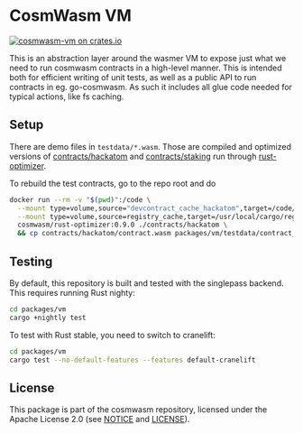 # CosmWasm VM

[![cosmwasm-vm on crates.io](https://img.shields.io/crates/v/cosmwasm-vm.svg)](https://crates.io/crates/cosmwasm-vm)

This is an abstraction layer around the wasmer VM to expose just what we need to
run cosmwasm contracts in a high-level manner. This is intended both for
efficient writing of unit tests, as well as a public API to run contracts in eg.
go-cosmwasm. As such it includes all glue code needed for typical actions, like
fs caching.

## Setup

There are demo files in `testdata/*.wasm`. Those are compiled and optimized
versions of
[contracts/hackatom](https://github.com/CosmWasm/cosmwasm/tree/master/contracts/hackatom)
and
[contracts/staking](https://github.com/CosmWasm/cosmwasm/tree/master/contracts/staking)
run through [rust-optimizer](https://github.com/CosmWasm/rust-optimizer).

To rebuild the test contracts, go to the repo root and do

```sh
docker run --rm -v "$(pwd)":/code \
  --mount type=volume,source="devcontract_cache_hackatom",target=/code/contracts/hackatom/target \
  --mount type=volume,source=registry_cache,target=/usr/local/cargo/registry \
  cosmwasm/rust-optimizer:0.9.0 ./contracts/hackatom \
  && cp contracts/hackatom/contract.wasm packages/vm/testdata/contract_0.10.wasm
```

## Testing

By default, this repository is built and tested with the singlepass backend.
This requires running Rust nighty:

```sh
cd packages/vm
cargo +nightly test
```

To test with Rust stable, you need to switch to cranelift:

```sh
cd packages/vm
cargo test --no-default-features --features default-cranelift
```

## License

This package is part of the cosmwasm repository, licensed under the Apache
License 2.0 (see
[NOTICE](https://github.com/CosmWasm/cosmwasm/blob/master/NOTICE) and
[LICENSE](https://github.com/CosmWasm/cosmwasm/blob/master/LICENSE)).
